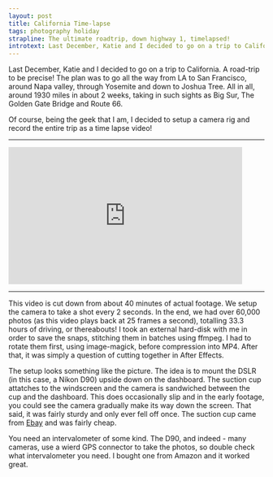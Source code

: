 ```yaml
---
layout: post
title: California Time-lapse 
tags: photography holiday
strapline: The ultimate roadtrip, down highway 1, timelapsed!
introtext: Last December, Katie and I decided to go on a trip to California. A road-trip to be precise! The plan was to go all the way from LA to San Francisco, around Napa valley, through Yosemite and down to Joshua Tree. All in all, around 1930 miles in about 2 weeks, taking in such sights as Big Sur, The Golden Gate Bridge and Route 66. 
---
```


Last December, Katie and I decided to go on a trip to California. A road-trip to be precise! The plan was to go all the way from LA to San Francisco, around Napa valley, through Yosemite and down to Joshua Tree. All in all, around 1930 miles in about 2 weeks, taking in such sights as Big Sur, The Golden Gate Bridge and Route 66. 

Of course, being the geek that I am, I decided to setup a camera rig and record the entire trip as a time lapse video!

<div class="clearfix"></div>
<hr />
<iframe src="https://player.vimeo.com/video/57359675" width="460" height="270" frameborder="0" webkitAllowFullScreen mozallowfullscreen allowFullScreen></iframe>  
<div class="clearfix"></div>
<hr />

This video is cut down from about 40 minutes of actual footage. We setup the camera to take a shot every 2 seconds. In the end, we had over 60,000 photos (as this video plays back at 25 frames a second), totalling 33.3 hours of driving, or thereabouts! I took an external hard-disk with me in order to save the snaps, stitching them in batches using ffmpeg. I had to rotate them first, using image-magick, before compression into MP4. After that, it was simply a question of cutting together in After Effects.

The setup looks something like the picture. The idea is to mount the DSLR (in this case, a Nikon D90) upside down on the dashboard. The suction cup attatches to the windscreen and the camera is sandwiched between the cup and the dashboard. This does occasionally slip and in the early footage, you could see the camera gradually make its way down the screen. That said, it was fairly sturdy and only ever fell off once. The suction cup came from [Ebay](http://www.ebay.co.uk/itm/Sturdy-Car-Window-Suction-Cup-Cradle-Mount-For-Nikon-D5000-D3100-SLR-Camera-/320917382804?nma=true&si=rXtlrlJaLi6LKgFxY0dH2bg2tN0%253D&orig_cvip=true&rt=nc&_trksid=p2047675.l2557) and was fairly cheap.

You need an intervalometer of some kind. The D90, and indeed - many cameras, use a wierd GPS connector to take the photos, so double check what intervalometer you need. I bought one from Amazon and it worked great.
